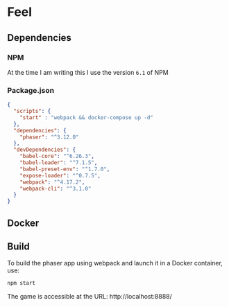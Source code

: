 # Feel

## Dependencies

### NPM

At the time I am writing this I use the version `6.1` of NPM

### Package.json
```json
{
  "scripts": {
    "start" : "webpack && docker-compose up -d"
  },
  "dependencies": {
    "phaser": "^3.12.0"
  },
  "devDependencies": {
    "babel-core": "^6.26.3",
    "babel-loader": "^7.1.5",
    "babel-preset-env": "^1.7.0",
    "expose-loader": "^0.7.5",
    "webpack": "^4.17.2",
    "webpack-cli": "^3.1.0"
  }
}

```

## Docker

## Build

To build the phaser app using webpack and launch it in a Docker container, use:
```bash
npm start
```

The game is accessible at the URL: http://localhost:8888/
